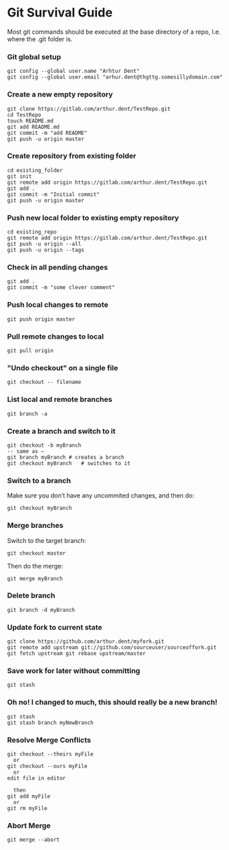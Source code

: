 Git Survival Guide
==============
Most git commands should be executed at the base directory of a repo, I.e. where the .git folder is.

### Git global setup
    git config --global user.name "Arhtur Dent"
    git config --global user.email "arhur.dent@thgttg.somesillydomain.com"

### Create a new empty repository
    git clone https://gitlab.com/arthur.dent/TestRepo.git
    cd TestRepo
    touch README.md
    git add README.md
    git commit -m "add README"
    git push -u origin master

### Create repository from existing folder
    cd existing_folder
    git init
    git remote add origin https://gitlab.com/arthur.dent/TestRepo.git
    git add .
    git commit -m "Initial commit"
    git push -u origin master

### Push new local folder to existing empty repository
    cd existing_repo
    git remote add origin https://gitlab.com/arthur.dent/TestRepo.git
    git push -u origin --all
    git push -u origin --tags

### Check in all pending changes
    git add .
    git commit -m "some clever comment"

### Push local changes to remote
    git push origin master

### Pull remote changes to local
    git pull origin

### "Undo checkout" on a single file
    git checkout -- filename

### List local and remote branches
    git branch -a

### Create a branch and switch to it

    git checkout -b myBranch
    -- same as –
    git branch myBranch	# creates a branch
    git checkout myBranch	# switches to it

### Switch to a branch
Make sure you don’t have any uncommited changes, and then do:

    git checkout myBranch

### Merge branches
Switch to the target branch:

    git checkout master

Then do the merge:

    git merge myBranch

### Delete branch

    git branch -d myBranch

### Update fork to current state

    git clone https://github.com/arthur.dent/myfork.git 
    git remote add upstream git://github.com/sourceuser/sourceoffork.git 
    git fetch upstream git rebase upstream/master

### Save work for later without committing
    git stash

### Oh no! I changed to much, this should really be a new branch!
    git stash
    git stash branch myNewBranch

### Resolve Merge Conflicts
    git checkout --theirs myFile
      or
    git checkout --ours myFile
      or
    edit file in editor 
    
      then
    git add myFile
      or
    git rm myFile
    
### Abort Merge
    git merge --abort
